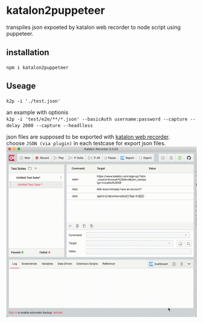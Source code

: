 # katalon2puppeteer

transpiles json expoeted by katalon web recorder to node script using puppeteer.

## installation

`npm i katalon2puppeteer`

## Useage

`k2p -i './test.json'`

an example with optionis  
`k2p -i 'test/e2e/**/*.json' --basicAuth username:password --capture --delay 2000 --capture --headlless`

json files are supposed to be exported with [katalon web recorder](https://chrome.google.com/webstore/detail/katalon-recorder-selenium/ljdobmomdgdljniojadhoplhkpialdid).  
choose `JSON (via plugin)` in each testcase for export json files.  
![instruction.gif](./.github/doc/instruction.gif)